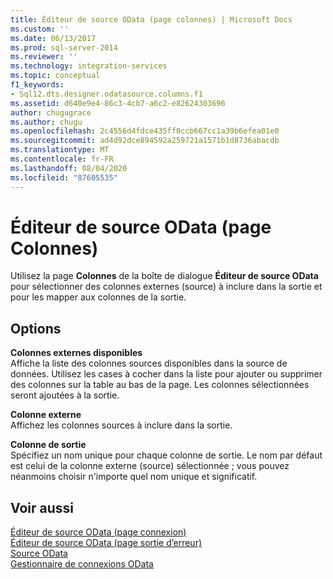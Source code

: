```yaml
---
title: Éditeur de source OData (page colonnes) | Microsoft Docs
ms.custom: ''
ms.date: 06/13/2017
ms.prod: sql-server-2014
ms.reviewer: ''
ms.technology: integration-services
ms.topic: conceptual
f1_keywords:
- Sql12.dts.designer.odatasource.columns.f1
ms.assetid: d640e9e4-86c3-4cb7-a6c2-e82624303696
author: chugugrace
ms.author: chugu
ms.openlocfilehash: 2c4556d4fdce435ff0ccb667cc1a39b6efea01e0
ms.sourcegitcommit: ad4d92dce894592a259721a1571b1d8736abacdb
ms.translationtype: MT
ms.contentlocale: fr-FR
ms.lasthandoff: 08/04/2020
ms.locfileid: "87605535"
---
```

# <a name="odata-source-editor-columns-page"></a>Éditeur de source OData (page Colonnes)
  Utilisez la page **Colonnes** de la boîte de dialogue **Éditeur de source OData** pour sélectionner des colonnes externes (source) à inclure dans la sortie et pour les mapper aux colonnes de la sortie.  
  
## <a name="options"></a>Options  
 **Colonnes externes disponibles**  
 Affiche la liste des colonnes sources disponibles dans la source de données. Utilisez les cases à cocher dans la liste pour ajouter ou supprimer des colonnes sur la table au bas de la page. Les colonnes sélectionnées seront ajoutées à la sortie.  
  
 **Colonne externe**  
 Affichez les colonnes sources à inclure dans la sortie.  
  
 **Colonne de sortie**  
 Spécifiez un nom unique pour chaque colonne de sortie. Le nom par défaut est celui de la colonne externe (source) sélectionnée ; vous pouvez néanmoins choisir n'importe quel nom unique et significatif.  
  
## <a name="see-also"></a>Voir aussi  
 [Éditeur de source OData &#40;page connexion&#41;](../../2014/integration-services/odata-source-editor-connection-page.md)   
 [Éditeur de source OData &#40;page sortie d’erreur&#41;](../../2014/integration-services/odata-source-editor-error-output-page.md)   
 [Source OData](data-flow/odata-source.md)   
 [Gestionnaire de connexions OData](connection-manager/odata-connection-manager.md)  
  
  
